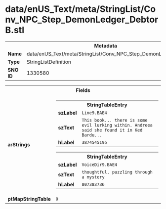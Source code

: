 <h1>data/enUS_Text/meta/StringList/Conv_NPC_Step_DemonLedger_DebtorB.stl</h1><table><tr><th colspan="100%">Metadata</th></tr><tr><td><b>Name</b></td><td>data/enUS_Text/meta/StringList/Conv_NPC_Step_DemonLedger_DebtorB.stl</td></tr><tr><td><b>Type</b></td><td>StringListDefinition</td></tr><tr><td><b>SNO ID</b></td><td>1330580</td></tr></table>

<table><tr><th colspan="100%">Fields</th></tr><tr><td><b>arStrings</b></td><td><table><tr><th colspan="100%">StringTableEntry</th></tr><tr><td><b>szLabel</b></td><td><code>Line9.BAE4</code></td></tr><tr><td><b>szText</b></td><td><code>This book... there is some evil lurking within. Andreea said she found it in Ked Bardu...</code></td></tr><tr><td><b>hLabel</b></td><td><code>3874545195</code></td></tr></table>


<table><tr><th colspan="100%">StringTableEntry</th></tr><tr><td><b>szLabel</b></td><td><code>VoiceDir9.BAE4</code></td></tr><tr><td><b>szText</b></td><td><code>thoughtful. puzzling through a mystery</code></td></tr><tr><td><b>hLabel</b></td><td><code>807383736</code></td></tr></table>


</td></tr><tr><td><b>ptMapStringTable</b></td><td><code>0</code></td></tr></table>


